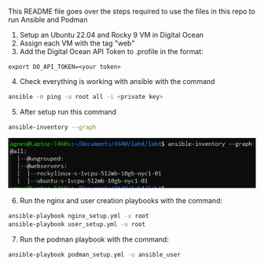 This README file goes over the steps required to use the files in this repo to run Ansible and Podman


1. Setup an Ubuntu 22.04 and Rocky 9 VM in Digital Ocean
2. Assign each VM with the tag "web"
3. Add the Digital Ocean API Token to .profile in the format:
```
export DO_API_TOKEN=<your token>
```
4. Check everything is working with ansible with the command
```bash
ansible -m ping -u root all -i <private key>
```
5. After setup run this command
```bash
ansible-inventory --graph
```
![screenshot](image1.png)

6. Run the nginx and user creation playbooks with the command:
```bash
ansible-playbook nginx_setup.yml -u root
ansible-playbook user_setup.yml -u root
```

7. Run the podman playbook with the command:
```bash
ansible-playbook podman_setup.yml -u ansible_user
